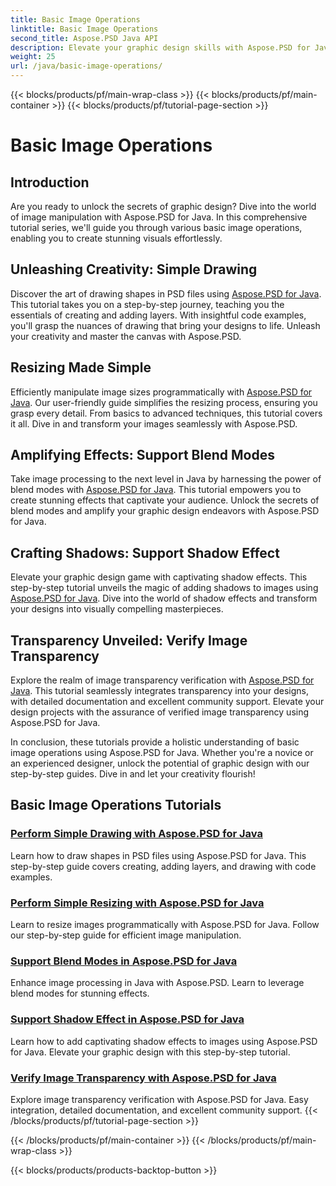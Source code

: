 ```yaml
---
title: Basic Image Operations
linktitle: Basic Image Operations
second_title: Aspose.PSD Java API
description: Elevate your graphic design skills with Aspose.PSD for Java tutorials. Learn drawing, resizing, blend modes, and transparency verification in a step-by-step guide.
weight: 25
url: /java/basic-image-operations/
---
```


{{< blocks/products/pf/main-wrap-class >}}
{{< blocks/products/pf/main-container >}}
{{< blocks/products/pf/tutorial-page-section >}}

# Basic Image Operations


## Introduction

Are you ready to unlock the secrets of graphic design? Dive into the world of image manipulation with Aspose.PSD for Java. In this comprehensive tutorial series, we'll guide you through various basic image operations, enabling you to create stunning visuals effortlessly.

## Unleashing Creativity: Simple Drawing

Discover the art of drawing shapes in PSD files using [Aspose.PSD for Java](./simple-drawing/). This tutorial takes you on a step-by-step journey, teaching you the essentials of creating and adding layers. With insightful code examples, you'll grasp the nuances of drawing that bring your designs to life. Unleash your creativity and master the canvas with Aspose.PSD.

## Resizing Made Simple

Efficiently manipulate image sizes programmatically with [Aspose.PSD for Java](./simple-resizing/). Our user-friendly guide simplifies the resizing process, ensuring you grasp every detail. From basics to advanced techniques, this tutorial covers it all. Dive in and transform your images seamlessly with Aspose.PSD.

## Amplifying Effects: Support Blend Modes

Take image processing to the next level in Java by harnessing the power of blend modes with [Aspose.PSD for Java](./support-blend-modes/). This tutorial empowers you to create stunning effects that captivate your audience. Unlock the secrets of blend modes and amplify your graphic design endeavors with Aspose.PSD for Java.

## Crafting Shadows: Support Shadow Effect

Elevate your graphic design game with captivating shadow effects. This step-by-step tutorial unveils the magic of adding shadows to images using [Aspose.PSD for Java](./support-shadow-effect/). Dive into the world of shadow effects and transform your designs into visually compelling masterpieces.

## Transparency Unveiled: Verify Image Transparency

Explore the realm of image transparency verification with [Aspose.PSD for Java](./verify-image-transparency/). This tutorial seamlessly integrates transparency into your designs, with detailed documentation and excellent community support. Elevate your design projects with the assurance of verified image transparency using Aspose.PSD for Java.

In conclusion, these tutorials provide a holistic understanding of basic image operations using Aspose.PSD for Java. Whether you're a novice or an experienced designer, unlock the potential of graphic design with our step-by-step guides. Dive in and let your creativity flourish!
## Basic Image Operations Tutorials
### [Perform Simple Drawing with Aspose.PSD for Java](./simple-drawing/)
Learn how to draw shapes in PSD files using Aspose.PSD for Java. This step-by-step guide covers creating, adding layers, and drawing with code examples.
### [Perform Simple Resizing with Aspose.PSD for Java](./simple-resizing/)
Learn to resize images programmatically with Aspose.PSD for Java. Follow our step-by-step guide for efficient image manipulation.
### [Support Blend Modes in Aspose.PSD for Java](./support-blend-modes/)
Enhance image processing in Java with Aspose.PSD. Learn to leverage blend modes for stunning effects.
### [Support Shadow Effect in Aspose.PSD for Java](./support-shadow-effect/)
Learn how to add captivating shadow effects to images using Aspose.PSD for Java. Elevate your graphic design with this step-by-step tutorial.
### [Verify Image Transparency with Aspose.PSD for Java](./verify-image-transparency/)
Explore image transparency verification with Aspose.PSD for Java. Easy integration, detailed documentation, and excellent community support.
{{< /blocks/products/pf/tutorial-page-section >}}

{{< /blocks/products/pf/main-container >}}
{{< /blocks/products/pf/main-wrap-class >}}

{{< blocks/products/products-backtop-button >}}
